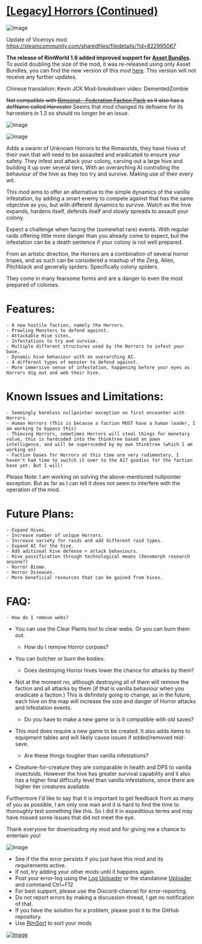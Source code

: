 # [[Legacy] Horrors (Continued)](https://steamcommunity.com/sharedfiles/filedetails/?id=2036315072)

![Image](https://i.imgur.com/buuPQel.png)

Update of Viceroys mod
https://steamcommunity.com/sharedfiles/filedetails/?id=822995067

**The release of RimWorld 1.6 added improved support for [Asset Bundles](https://github.com/emipa606/AssetBuilder/blob/main/README.md).**
To avoid doubling the size of the mod, it was re-released using only Asset Bundles, you can find the new version of this mod [here](https://steamcommunity.com/sharedfiles/filedetails/?id=3535224844).
This version will not receive any further updates.

Chinese translation: Kevin JCK
Mod-breakdown video: DementedZombie

~~Not compatible with [Rimsenal - Federation Faction Pack](https://steamcommunity.com/sharedfiles/filedetails/?id=736172213) as it also has a defName called Harvester~~ Seems that mod changed its defname for its harvesters in 1.3 so should no longer be an issue.

![Image](https://i.imgur.com/pufA0kM.png)
	
![Image](https://i.imgur.com/Z4GOv8H.png)

Adds a swarm of Unknown Horrors to the Rimworlds, they have hives of their own that will need to be assaulted and eradicated to ensure your safety. They infest and attack your colony, carving out a large hive and building it up over several tiers. With an overarching AI controlling the behaviour of the hive as they too try and survive. Making use of their every wit.

This mod aims to offer an alternative to the simple dynamics of the vanilla infestation, by adding a smart enemy to compete against that has the same objective as you, but with different dynamics to survive. Watch as the hive expands, hardens itself, defends itself and slowly spreads to assault your colony.

Expect a challenge when facing the (somewhat rare) events. With regular raids offering little more danger than you already come to expect, but the infestation can be a death sentence if your colony is not well prepared.

From an artistic direction, the Horrors are a combination of several horror tropes, and as such can be considered a mashup of the Zerg, Alien, Pitchblack and generally spiders. Specifically colony spiders.

They come in many fearsome forms and are a danger to even the most prepared of colonies.


#  Features: 
 


    - A new hostile faction, namely the Horrors.
    - Prowling Monsters to defend against.
    - Attackable Hive sites.
    - Infestations to try and survive.
    - Multiple different structures used by the Horrors to infest your base.
    - Dynamic hive behaviour with an overarching AI.
    - 4 different types of monster to defend against.
    - More immersive sense of infestation, happening before your eyes as Horrors dig out and web their hive.



#  Known Issues and Limitations: 
 


    - Seemingly harmless nullpointer exception on first encounter with Horrors.
    - Human Horrors (This is because a faction MUST have a human leader, I am working to bypass this)
    - Thieving Horrors, sometimes Horrors will steal things for monetary value, this is hardcoded into the thinktree based on pawn intelligence, and will be supersceded by my own thinktree (which I am working on)
    - Faction bases for Horrors at this time are very rudimentary, I haven't had time to switch it over to the A17 goodies for the faction base yet. But I will!



Please Note: I am working on solving the above-mentioned nullpointer exception. But as far as I can tell it does not seem to interfere with the operation of the mod.

#  Future Plans: 
 


    - Expand Hives.
    - Increase number of unique Horrors.
    - Increase variety for raids and add different raid types.
    - Expand AI for the hive.
    - Add aditional hive defense + attack behaviours.
    - Hive passification through technological means (Xenomorph research anyone?)
    - Horror Biome.
    - Horror Diseases.
    - More beneficial resources that can be gained from hives.



#  FAQ: 
 


    - How do I remove webs?

- You can use the Clear Plants tool to clear webs. Or you can burn them out.

    - How do I remove Horror corpses?

- You can butcher or burn the bodies.

    - Does destroying Horror hives lower the chance for attacks by them?

- Not at the moment no, although destroying all of them will remove the faction and all attacks by them (if that is vanilla behaviour when you eradicate a faction.) This is definitely going to change, as in the future, each hive on the map will increase the size and danger of Horror attacks and Infestation events.

    - Do you have to make a new game or is it compatible with old saves?

- This mod does require a new game to be created. It also adds items to equipment tables and will likely cause issues if added/removed mid-save.

    - Are these things tougher than vanilla infestations?

- Creature-for-creature they are comparable in health and DPS to vanilla insectoids. However the hive has greater survival capability and it also has a higher final difficulty level than vanilla infestations, since there are higher tier creatures available.




Furthermore I'd like to say that it is important to get feedback from as many of you as possible, I am only one man and it is hard to find the time to thoroughly test something like this. So I did it in expeditious terms and may have missed some issues that did not meet the eye.

Thank everyone for downloading my mod and for giving me a chance to entertain you!


![Image](https://i.imgur.com/PwoNOj4.png)



-  See if the the error persists if you just have this mod and its requirements active.
-  If not, try adding your other mods until it happens again.
-  Post your error-log using the [Log Uploader](https://steamcommunity.com/sharedfiles/filedetails/?id=2873415404) or the standalone [Uploader](https://steamcommunity.com/sharedfiles/filedetails/?id=2873415404) and command Ctrl+F12
-  For best support, please use the Discord-channel for error-reporting.
-  Do not report errors by making a discussion-thread, I get no notification of that.
-  If you have the solution for a problem, please post it to the GitHub repository.
-  Use [RimSort](https://github.com/RimSort/RimSort/releases/latest) to sort your mods

 

[![Image](https://img.shields.io/github/v/release/emipa606/Horrors?label=latest%20version&style=plastic&color=9f1111&labelColor=black)](https://steamcommunity.com/sharedfiles/filedetails/changelog/2036315072)
